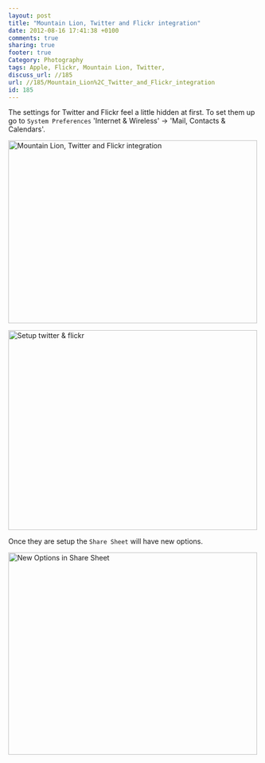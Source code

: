 ```yaml
---
layout: post
title: "Mountain Lion, Twitter and Flickr integration"
date: 2012-08-16 17:41:38 +0100 
comments: true
sharing: true
footer: true
Category: Photography
tags: Apple, Flickr, Mountain Lion, Twitter,
discuss_url: //185
url: //185/Mountain_Lion%2C_Twitter_and_Flickr_integration
id: 185
---
```

The settings for Twitter and Flickr feel a little hidden at first. To set them up go to `System Preferences` 'Internet & Wireless' -> 'Mail, Contacts & Calendars'.

<a href="http://www.flickr.com/photos/morgan_prior/7796473036/" title="Mountain Lion, Twitter and Flickr integration by munky morgy, on Flickr"><img src="http://farm9.staticflickr.com/8284/7796473036_6de41c22c2.jpg" width="500" height="367" alt="Mountain Lion, Twitter and Flickr integration"></a>

<a href="http://www.flickr.com/photos/morgan_prior/7796447178/" title="Setup twitter &amp; flickr by munky morgy, on Flickr"><img src="http://farm9.staticflickr.com/8436/7796447178_78d2913de2.jpg" width="500" height="401" alt="Setup twitter &amp; flickr"></a>

Once they are setup the `Share Sheet` will have new options.

<a href="http://www.flickr.com/photos/morgan_prior/7796459660/" title="New Options in Share Sheet by munky morgy, on Flickr"><img src="http://farm9.staticflickr.com/8300/7796459660_9dca2c5223.jpg" width="500" height="406" alt="New Options in Share Sheet"></a>
